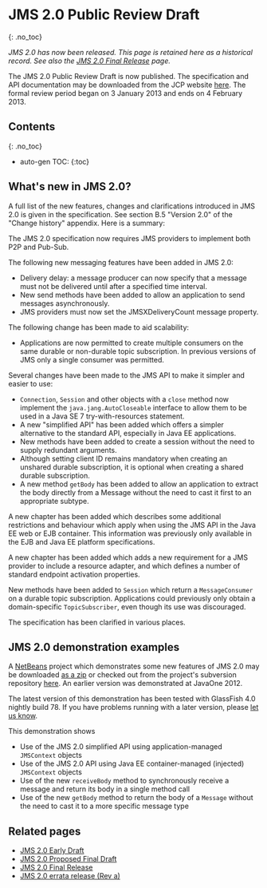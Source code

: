 # JMS 2.0 Public Review Draft
{: .no_toc}

_JMS 2.0 has now been released. This page is retained here as a historical record. See also the [JMS 2.0 Final Release](/jms-spec/pages/JMS20FinalRelease) page._

The JMS 2.0 Public Review Draft is now published. The specification and API documentation may be downloaded from the JCP website [here](http://jcp.org/aboutJava/communityprocess/pr/jsr343/index.html). The formal review period began on 3 January 2013 and ends on 4 February 2013.  

## Contents
{: .no_toc}

* auto-gen TOC:
{:toc}

## What's new in JMS 2.0? 

A full list of the new features, changes and clarifications introduced in JMS 2.0 is given in the specification. See section B.5 "Version 2.0" of the "Change history" appendix. Here is a summary:

The JMS 2.0 specification now requires JMS providers to implement both P2P and Pub-Sub.

The following new messaging features have been added in JMS 2.0:
* Delivery delay: a message producer can now specify that a message must not be delivered until after a specified time interval.
* New send methods have been added to allow an application to send messages asynchronously.
* JMS providers must now set the JMSXDeliveryCount message property.

The following change has been made to aid scalability:
* Applications are now permitted to create multiple consumers on the same durable or non-durable topic subscription. In previous versions of JMS only a single consumer was permitted.

Several changes have been made to the JMS API to make it simpler and easier to use:
* `Connection`, `Session` and other objects with a `close` method now implement the `java.jang.AutoCloseable` interface to allow them to be used in a Java SE 7 try-with-resources statement. 
* A new "simplified API" has been added which offers a simpler alternative to the standard API, especially in Java EE applications.
* New methods have been added to create a session without the need to supply redundant arguments.
* Although setting client ID remains mandatory when creating an unshared durable subscription, it is optional when creating a shared durable subscription. 
* A new method `getBody` has been added to allow an application to extract the body directly from a Message without the need to cast it first to an appropriate subtype. 

A new chapter has been added which describes some additional restrictions and behaviour which apply when using the JMS API in the Java EE web or EJB container. This information was previously only available in the EJB and Java EE platform specifications. 

A new chapter has been added which adds a new requirement for a JMS provider to include a resource adapter, and which defines a number of standard endpoint activation properties. 

New methods have been added to `Session` which return a `MessageConsumer` on a durable topic subscription. Applications could previously only obtain a domain-specific `TopicSubscriber`, even though its use was discouraged. 

The specification has been clarified in various places.

## JMS 2.0 demonstration examples 

A [NetBeans](http://netbeans.org) project which demonstrates some new features of JMS 2.0 may be downloaded  [as a zip](/jms-spec/downloads/JMS20Demo.zip) or checked out from the project's subversion repository [here](https://github.com/javaee/jms-spec/tree/master/jms2.0/demos/JMS20Demo). An earlier version was demonstrated at JavaOne 2012.

The latest version of this demonstration has been tested with GlassFish 4.0 nightly build 78. If you have problems running with a later version, please [let us know](mailto:nigel.deakin@oracle.com).

This demonstration shows
* Use of the JMS 2.0 simplified API  using application-managed `JMSContext` objects
* Use of the JMS 2.0 API using Java EE container-managed (injected) `JMSContext` objects
* Use of the new `receiveBody` method to synchronously receive a message and return its body in a single method call
* Use of the new `getBody` method to return the body of a `Message` without the need to cast it to a more specific message type

## Related pages

* [JMS 2.0 Early Draft](/jms-spec/pages/JSR343EarlyDraft)
* [JMS 2.0 Proposed Final Draft](/jms-spec/pages/JMS20ProposedFinalDraft)
* [JMS 2.0 Final Release](/jms-spec/pages/JMS20FinalRelease)
* [JMS 2.0 errata release (Rev a)](/jms-spec/pages/JMS20RevA)
